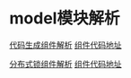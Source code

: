 
model模块解析
===================

[代码生成组件解析](https://github.com/dqeasycloud/easy-cloud/tree/develop/easy-cloud-parent/easy-cloud-core/%E5%AD%90%E5%8A%9F%E8%83%BD%E8%AF%B4%E6%98%8E%E6%96%87%E6%A1%A3/%E4%BB%A3%E7%A0%81%E7%94%9F%E6%88%90%E8%AF%B4%E6%98%8E%E6%96%87%E6%A1%A3)   [组件代码地址](https://github.com/dqeasycloud/easy-cloud/tree/master/easy-cloud-parent/easy-cloud-core/src/main/java/com/easy/cloud/core/common/generator/code)

[分布式锁组件解析](https://github.com/dqeasycloud/easy-cloud/tree/develop/easy-cloud-parent/easy-cloud-core/%E5%AD%90%E5%8A%9F%E8%83%BD%E8%AF%B4%E6%98%8E%E6%96%87%E6%A1%A3/%E5%88%86%E5%B8%83%E5%BC%8F%E9%94%81%E8%AF%B4%E6%98%8E%E6%96%87%E6%A1%A3)   [组件代码地址](https://github.com/dqeasycloud/easy-cloud/tree/master/easy-cloud-parent/easy-cloud-core/src/main/java/com/easy/cloud/core/lock)


